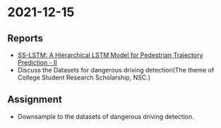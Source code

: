 # 2021-12-15

## Reports

* [SS-LSTM: A Hierarchical LSTM Model for Pedestrian Trajectory Prediction - II](https://docs.google.com/presentation/d/1IjuVm0PFp9kXK7k6HmZdO0Gs_145eoG3YJrF6szTRdI/edit?usp=sharing)
* Discuss the Datasets for dangerous driving detection(The theme of College Student Research Scholarship, NSC.)

## Assignment

* Downsample to the datasets of dangerous driving detection.